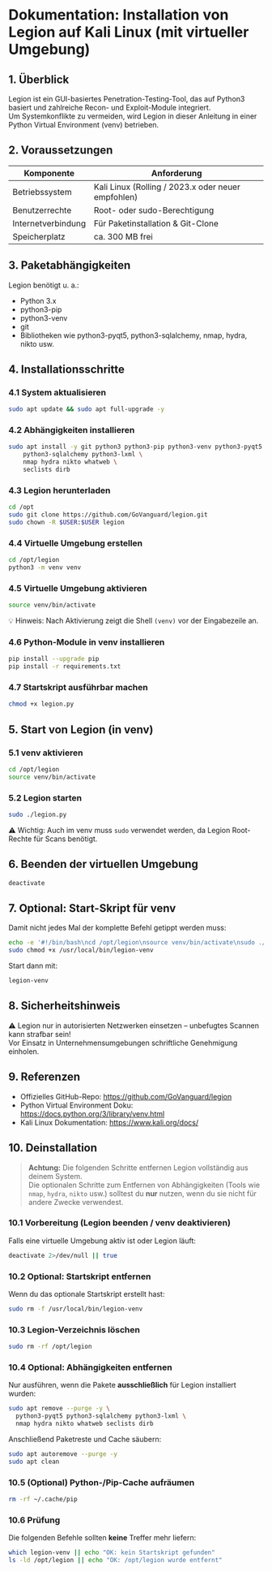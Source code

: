 # Dokumentation: Installation von Legion auf Kali Linux (mit virtueller Umgebung)

## 1. Überblick

Legion ist ein GUI-basiertes Penetration-Testing-Tool, das auf Python3 basiert und zahlreiche Recon- und Exploit-Module integriert.  
Um Systemkonflikte zu vermeiden, wird Legion in dieser Anleitung in einer Python Virtual Environment (venv) betrieben.

## 2. Voraussetzungen

| Komponente         | Anforderung                        |
|--------------------|------------------------------------|
| Betriebssystem     | Kali Linux (Rolling / 2023.x oder neuer empfohlen) |
| Benutzerrechte     | Root- oder sudo-Berechtigung        |
| Internetverbindung | Für Paketinstallation & Git-Clone   |
| Speicherplatz      | ca. 300 MB frei                     |

## 3. Paketabhängigkeiten

Legion benötigt u. a.:

- Python 3.x
- python3-pip
- python3-venv
- git
- Bibliotheken wie python3-pyqt5, python3-sqlalchemy, nmap, hydra, nikto usw.

## 4. Installationsschritte

### 4.1 System aktualisieren

```bash
sudo apt update && sudo apt full-upgrade -y
```

### 4.2 Abhängigkeiten installieren

```bash
sudo apt install -y git python3 python3-pip python3-venv python3-pyqt5 \
    python3-sqlalchemy python3-lxml \
    nmap hydra nikto whatweb \
    seclists dirb
```

### 4.3 Legion herunterladen

```bash
cd /opt
sudo git clone https://github.com/GoVanguard/legion.git
sudo chown -R $USER:$USER legion
```

### 4.4 Virtuelle Umgebung erstellen

```bash
cd /opt/legion
python3 -m venv venv
```

### 4.5 Virtuelle Umgebung aktivieren

```bash
source venv/bin/activate
```

💡 Hinweis: Nach Aktivierung zeigt die Shell `(venv)` vor der Eingabezeile an.

### 4.6 Python-Module in venv installieren

```bash
pip install --upgrade pip
pip install -r requirements.txt
```

### 4.7 Startskript ausführbar machen

```bash
chmod +x legion.py
```

## 5. Start von Legion (in venv)

### 5.1 venv aktivieren

```bash
cd /opt/legion
source venv/bin/activate
```

### 5.2 Legion starten

```bash
sudo ./legion.py
```

⚠ Wichtig: Auch im venv muss `sudo` verwendet werden, da Legion Root-Rechte für Scans benötigt.

## 6. Beenden der virtuellen Umgebung

```bash
deactivate
```

## 7. Optional: Start-Skript für venv

Damit nicht jedes Mal der komplette Befehl getippt werden muss:

```bash
echo -e '#!/bin/bash\ncd /opt/legion\nsource venv/bin/activate\nsudo ./legion.py' | sudo tee /usr/local/bin/legion-venv
sudo chmod +x /usr/local/bin/legion-venv
```

Start dann mit:

```bash
legion-venv
```

## 8. Sicherheitshinweis

⚠ Legion nur in autorisierten Netzwerken einsetzen – unbefugtes Scannen kann strafbar sein!  
Vor Einsatz in Unternehmensumgebungen schriftliche Genehmigung einholen.

## 9. Referenzen

- Offizielles GitHub-Repo: https://github.com/GoVanguard/legion
- Python Virtual Environment Doku: https://docs.python.org/3/library/venv.html
- Kali Linux Dokumentation: https://www.kali.org/docs/

## 10. Deinstallation

> **Achtung:** Die folgenden Schritte entfernen Legion vollständig aus deinem System.  
> Die optionalen Schritte zum Entfernen von Abhängigkeiten (Tools wie `nmap`, `hydra`, `nikto` usw.) solltest du **nur** nutzen, wenn du sie nicht für andere Zwecke verwendest.

### 10.1 Vorbereitung (Legion beenden / venv deaktivieren)
Falls eine virtuelle Umgebung aktiv ist oder Legion läuft:
```bash
deactivate 2>/dev/null || true
```

### 10.2 Optional: Startskript entfernen
Wenn du das optionale Startskript erstellt hast:
```bash
sudo rm -f /usr/local/bin/legion-venv
```

### 10.3 Legion-Verzeichnis löschen
```bash
sudo rm -rf /opt/legion
```

### 10.4 Optional: Abhängigkeiten entfernen
Nur ausführen, wenn die Pakete **ausschließlich** für Legion installiert wurden:
```bash
sudo apt remove --purge -y \
  python3-pyqt5 python3-sqlalchemy python3-lxml \
  nmap hydra nikto whatweb seclists dirb
```

Anschließend Paketreste und Cache säubern:
```bash
sudo apt autoremove --purge -y
sudo apt clean
```

### 10.5 (Optional) Python-/Pip-Cache aufräumen
```bash
rm -rf ~/.cache/pip
```

### 10.6 Prüfung
Die folgenden Befehle sollten **keine** Treffer mehr liefern:
```bash
which legion-venv || echo "OK: kein Startskript gefunden"
ls -ld /opt/legion || echo "OK: /opt/legion wurde entfernt"
```
